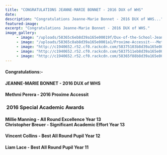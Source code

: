 ```yaml
---
title: "CONGRATULATIONS JEANNE-MARIE BONNET - 2016 DUX of WHS"
date: 
description: "Congratulations Jeanne-Marie Bonnet - 2016 DUX of WHS..."
featured-image: 
excerpt: "Congratulations Jeanne-Marie Bonnet - 2016 DUX of WHS."
image_gallery:
     - image: "/uploads/58365c6eb8d39a165e00019f/Dux-of-the-School-Jeanne-Marie-Bonnet.JPG"
     - image: "/uploads/58365c8ab8d39a165e0001a1/Proxime-Accessit---Methmi-Perera.JPG"
     - image: "http://c1940652.r52.cf0.rackcdn.com/58375103b8d39a165e00028c/12456.jpg"
     - image: "http://c1940652.r52.cf0.rackcdn.com/5837511eb8d39a165e00028e/11248.jpg"
     - image: "http://c1940652.r52.cf0.rackcdn.com/58365f88b8d39a165e0001a3/14479.jpg"
---
```


<h4>Congratulations:-</h4>
<h4>JEANNE-MARIE BONNET&nbsp;- 2016 DUX of WHS</h4>
<h4>Methmi Perera - 2016 Proxime Accessit</h4>
<h3>&nbsp;2016 Special Academic Awards</h3>
<h4><span>Millie Manning - All Round Excellence Year 13<br /><span>Christopher Breuer<strong> -&nbsp;</strong>Significant Academic Effort </span>Year 13</span></h4>
<h4>Vincent Collins - Best All Round Pupil Year 12</h4>
<h4>Liam Lace - Best All Round Pupil Year 11</h4>

